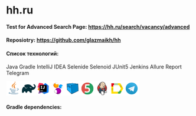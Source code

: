 # hh.ru
#### Test for Advanced Search Page: https://hh.ru/search/vacancy/advanced 
#### Reposiotry: https://github.com/glazmaikh/hh

#### Список технологий:
Java Gradle IntelliJ IDEA Selenide Selenoid JUnit5 Jenkins Allure Report Telegram

![This is an image](/design/Java.png)![This is an image](/design/Gradle.png)![This is an image](/design/Intelij_IDEA.png)![This is an image](/design/Selenide.png)![This is an image](/design/Selenoid.png)![This is an image](/design/JUnit5.png)![This is an image](/design/Jenkins.png)![This is an image](/design/Allure_Report.png)![This is an image](/design/Telegram.png)

#### Gradle dependencies:
